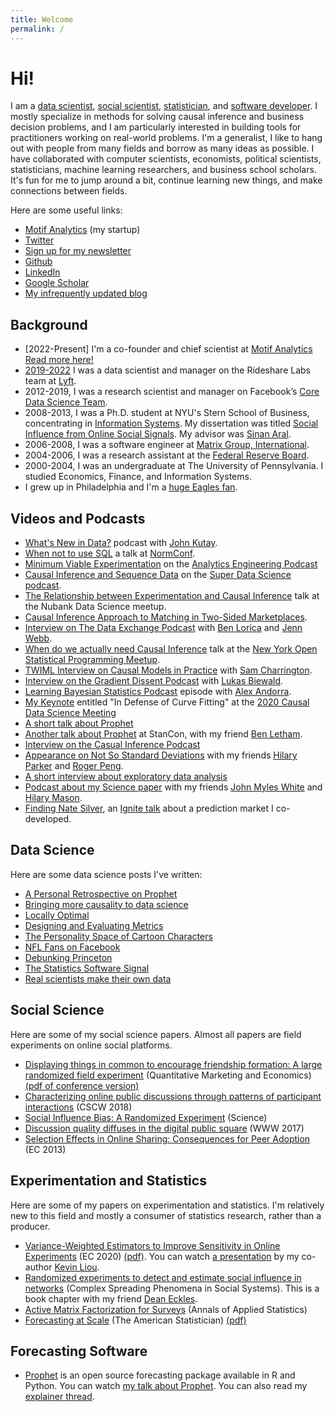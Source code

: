 ```yaml
---
title: Welcome
permalink: /
---
```


# Hi!

I am a [data scientist](#data-science), [social scientist](#social-science), [statistician](#statistics), and [software developer](#software). I mostly specialize in methods for solving causal inference and business decision problems, and I am particularly interested in building tools for practitioners working on real-world problems. I'm a generalist, I like to hang out with people from many fields and borrow as many ideas as possible. I have collaborated with computer scientists, economists, political scientists, statisticians, machine learning researchers, and business school scholars. It's fun for me to jump around a bit, continue learning new things, and make connections between fields.

Here are some useful links:

- [Motif Analytics](https://www.motifanalytics.com) (my startup)
- [Twitter](https://twitter.com/seanjtaylor)
- [Sign up for my newsletter](https://notes.causal.engineering)
- [Github](https://github.com/seanjtaylor)
- [LinkedIn](https://www.linkedin.com/in/seanjtaylor/)
- [Google Scholar](https://scholar.google.com/citations?hl=en&authuser=1&user=2VHQIgQAAAAJ)
- [My infrequently updated blog](blog/)

## Background

- [2022-Present] I'm a co-founder and chief scientist at [Motif Analytics](https://www.motifanalytics.com) [Read more here!](https://motifanalytics.medium.com/bringing-more-causality-to-analytics-d378108bb15)
- [2019-2022](https://www.linkedin.com/in/seanjtaylor/) I was a data scientist and manager on the Rideshare Labs team at [Lyft](https://www.lyft.com/).
- 2012-2019, I was a research scientist and manager on Facebook’s [Core Data Science Team](https://research.fb.com/teams/core-data-science/).
- 2008-2013, I was a Ph.D. student at NYU's Stern School of Business, concentrating in [Information Systems](https://en.wikipedia.org/wiki/Information_system#The_academic_discipline). My dissertation was titled [Social Influence from Online Social Signals](https://www.dropbox.com/s/hsqc2pqs2rhqz9x/published_version.pdf). My advisor was [Sinan Aral](http://web.mit.edu/sinana/www/).
- 2006-2008, I was a software engineer at [Matrix Group, International](https://www.matrixgroup.net/).
- 2004-2006, I was a research assistant at the [Federal Reserve Board](https://www.federalreserve.gov/).
- 2000-2004, I was an undergraduate at The University of Pennsylvania. I studied Economics, Finance, and Information Systems. 
- I grew up in Philadelphia and I'm a [huge Eagles fan](https://www.youtube.com/watch?v=qW1xbhW2PEE).

## Videos and Podcasts

- [What's New in Data?](https://open.spotify.com/episode/4Bt2oPRI2PlhPXUtHmKMja?si=Nribl563SOmOmbN3tducDA) podcast with [John Kutay](https://www.linkedin.com/in/johnkutay/).
- [When not to use SQL](https://www.youtube.com/watch?v=t6m9z874SLM&t=2s) a talk at [NormConf](https://normconf.com).
- [Minimum Viable Experimentation](https://open.spotify.com/episode/1PO8uLXraYFmEJUGs3mYDW?si=FIBcMvu_RuisrQjkeRmRTQ) on the [Analytics Engineering Podcast](https://roundup.getdbt.com/s/the-analytics-engineering-podcast)
- [Causal Inference and Sequence Data](https://www.youtube.com/watch?v=1W3PIwhfMsg&feature=youtu.be) on the [Super Data Science podcast](https://www.superdatascience.com/podcast).
- [The Relationship between Experimentation and Causal Inference](https://www.youtube.com/watch?v=5Myw5A-ZILs) talk at the Nubank Data Science meetup.
- [Causal Inference Approach to Matching in Two-Sided Marketplaces](https://www.youtube.com/watch?v=0udCtHT0kGk).
- [Interview on The Data Exchange Podcast](https://thedataexchange.media/the-evolution-of-the-data-science-role-and-of-data-science-tools/) with [Ben Lorica](https://twitter.com/bigdata) and [Jenn Webb](https://www.linkedin.com/in/jennwebb/).
- [When do we actually need Causal Inference](https://youtu.be/2dv7NrYExzo?t=572) talk at the [New York Open Statistical Programming Meetup](https://nyhackr.org/).
- [TWIML Interview on Causal Models in Practice](https://twimlai.com/causal-models-in-practice-at-lyft-with-sean-taylor/) with [Sam Charrington](https://twitter.com/samcharrington).
- [Interview on the Gradient Dissent Podcast](https://www.youtube.com/watch?v=ceCQh73dU98) with [Lukas Biewald](https://www.linkedin.com/in/lbiewald/).
- [Learning Bayesian Statistics Podcast](https://www.learnbayesstats.com/episode/37-prophet-time-series-causal-inference-sean-taylor) episode with [Alex Andorra](https://twitter.com/alex_andorra).
- [My Keynote](https://www.youtube.com/watch?v=oTeygIetj34) entitled "In Defense of Curve Fitting" at the [2020 Causal Data Science Meeting](https://causalscience.org/)
- [A short talk about Prophet](https://www.youtube.com/watch?v=pOYAXv15r3A)
- [Another talk about Prophet](https://www.youtube.com/watch?v=OaTAe4W9IfA) at StanCon, with my friend [Ben Letham](http://lethalletham.com/).
- [Interview on the Casual Inference Podcast](https://casualinfer.libsyn.com/causal-inference-for-data-science-with-sean-taylor) 
- [Appearance on Not So Standard Deviations](https://nssdeviations.com/episode-35-special-guest-sean-taylor) with my friends [Hilary Parker](https://hilaryparker.com/about-hilary-parker/) and [Roger Peng](http://www.biostat.jhsph.edu/~rpeng/).
- [A short interview about exploratory data analysis](https://www.youtube.com/watch?v=ahaxt6UKxQw)
- [Podcast about my Science paper](https://soundcloud.com/oreilly-radar/ratings-rankings-and-the) with my friends [John Myles White](http://www.johnmyleswhite.com/) and [Hilary Mason](https://hilarymason.com/).
- [Finding Nate Silver](https://www.youtube.com/watch?v=EcB1dqQ1pyU&t=1s), an [Ignite talk](http://www.ignitetalks.io/) about a prediction market I co-developed.

## <a name="data-science"> </a> Data Science

Here are some data science posts I've written:

- [A Personal Retrospective on Prophet](https://medium.com/@seanjtaylor/a-personal-retrospective-on-prophet-f223c2378985)
- [Bringing more causality to data science](https://motifanalytics.medium.com/bringing-more-causality-to-analytics-d378108bb15)
- [Locally Optimal](https://notes.causal.engineering/archive/locally-optimal/)
- [Designing and Evaluating Metrics](https://medium.com/@seanjtaylor/designing-and-evaluating-metrics-5902ad6873bf)
- [The Personality Space of Cartoon Characters](https://medium.com/@seanjtaylor/the-personality-space-of-cartoon-characters-e1d7b2009c15)
- [NFL Fans on Facebook](https://www.facebook.com/notes/facebook-data-science/nfl-fans-on-facebook/10151298370823859/)
- [Debunking Princeton](https://www.facebook.com/notes/mike-develin/debunking-princeton/10151947421191849/)
- [The Statistics Software Signal](/post/39573264781/the-statistics-software-signal.html)
- [Real scientists make their own data](https://seanjtaylor.com/2013/01/26/real-scientists-make-their-own-data.html)


## <a name="social-science"> </a> Social Science

Here are some of my social science papers. Almost all papers are field experiments on online social platforms.

- [Displaying things in common to encourage friendship formation: A large randomized field experiment](https://link.springer.com/article/10.1007/s11129-020-09224-9) (Quantitative Marketing and Economics) [(pdf of conference version)](https://arxiv.org/abs/1905.02762)
- [Characterizing online public discussions through patterns of participant interactions](https://dl.acm.org/doi/abs/10.1145/3274467) (CSCW 2018)
- [Social Influence Bias: A Randomized Experiment](https://science.sciencemag.org/content/341/6146/647.abstract) (Science)
- [Discussion quality diffuses in the digital public square](https://dl.acm.org/doi/abs/10.1145/3038912.3052666) (WWW 2017)
- [Selection Effects in Online Sharing: Consequences for Peer Adoption](https://arxiv.org/abs/1311.2878) (EC 2013)


## <a name="statistics"> </a> Experimentation and Statistics

Here are some of my papers on experimentation and statistics. I'm relatively new to this field and mostly a consumer of statistics research, rather than a producer.

- [Variance-Weighted Estimators to Improve Sensitivity in Online Experiments](https://dl.acm.org/doi/10.1145/3391403.3399542) (EC 2020) [(pdf)](https://www.dropbox.com/s/dcft3h0pw304gbx/EC_2020.pdf?dl=0). You can watch [a presentation](https://www.youtube.com/watch?v=kgIwougeN0M) by my co-author [Kevin Liou](https://www.linkedin.com/in/kevinycliou/).
- [Randomized experiments to detect and estimate social influence in networks](https://arxiv.org/pdf/1709.09636.pdf)  (Complex Spreading Phenomena in Social Systems). This is a book chapter with my friend [Dean Eckles](https://www.deaneckles.com/).
- [Active Matrix Factorization for Surveys](https://projecteuclid.org/euclid.aoas/1600454862) (Annals of Applied Statistics)
- [Forecasting at Scale](https://www.tandfonline.com/doi/abs/10.1080/00031305.2017.1380080?journalCode=utas20&) (The American Statistician) [(pdf)](http://lethalletham.com/ForecastingAtScale.pdf)



## <a name="software"> <a/> Forecasting Software

- [Prophet](https://facebook.github.io/prophet/) is an open source forecasting package available in R and Python. You can watch [my talk about Prophet](https://www.youtube.com/watch?v=pOYAXv15r3A). You can also read my [explainer thread](https://twitter.com/seanjtaylor/status/1123278380369973248).
